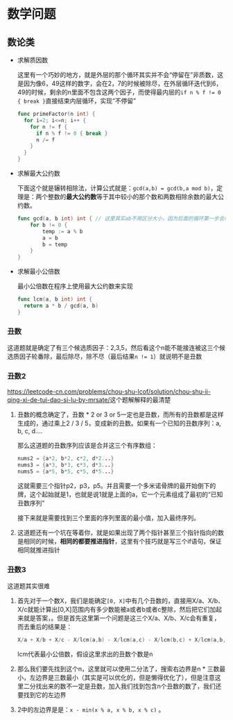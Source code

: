 # 数学问题

## 数论类

+ 求解质因数

  这里有一个巧妙的地方，就是外层的那个循环其实并不会“停留在”非质数，这是因为像6，49这样的数字，会在2，7的时候被除尽，在外层循环迭代到6，49的时候，剩余的n里面不包含这两个因子，而使得最内层的`if n % f != 0 { break }`直接结束内层循环，实现“不停留”

  ```go
  func primeFactor(n int) {
    for i=2; i<=n; i++ {  
      for n != f {
        if n % f != 0 { break }
        n /= f 
      }
  	}
  }
  ```

+ 求解最大公约数

  下面这个就是辗转相除法，计算公式就是：`gcd(a,b) = gcd(b,a mod b)`，定理是：两个整数的**最大公约数**等于其中较小的那个数和两数相除余数的最大公约数。

  ```go
  func gcd(a, b int) int { // 这里其实ab不用区分大小，因为后面的循环第一步会帮你分出来的
      for b != 0 {
          temp := a % b 
          a = b
          b = temp
      }
  }
  ```

+ 求解最小公倍数

  最小公倍数在程序上使用最大公约数来实现

  ```go
  func lcm(a, b int) int {
    return a * b / gcd(a, b)
  }
  ```

  

### 丑数

这道题就是确定了有三个候选质因子：2,3,5，然后看这个n能不能接连被这三个候选质因子轮番除，最后除尽，除不尽（最后结果`n != 1`）就说明不是丑数

### 丑数2

<https://leetcode-cn.com/problems/chou-shu-lcof/solution/chou-shu-ii-qing-xi-de-tui-dao-si-lu-by-mrsate/>这个题解解释的最清楚

1. 丑数的概念确定了，丑数 * 2 or 3 or 5一定也是丑数，而所有的丑数都是这样生成的，通过乘上2 / 3 / 5，变成新的丑数。如果有一个已知的丑数序列：a, b, c, d....

   那么这道题的丑数序列应该是合并这三个有序数组：

   ```go
   nums2 = {a*2, b*2, c*2, d*2...}
   nums3 = {a*3, b*3, c*3, d*3...}
   nums5 = {a*5, b*5, c*5, d*5...}
   ```

   这就需要三个指针p2，p3，p5。并且需要一个多米诺骨牌的最开始倒下的牌，这个起始就是1，也就是说1就是上面的a，它一个元素组成了最初的“已知丑数序列”

   接下来就是需要找到三个里面的序列里面的最小值，加入最终序列。

2. 这道题还有一个坑在等着你，就是如果出现了两个指针甚至三个指针指向的数是相同的时候，**相同的都要推进指针**，这里有个技巧就是写三个if语句，保证相同就推进指针

### 丑数3

这道题其实很难

1. 首先对于一个数X，我们是能确定`[0, X]`中有几个丑数的，直接用X/a、X/b、X/c就能计算出[0,X]范围内有多少数能被a或者b或者c整除，然后把它们加起来就是答案，。但是首先这里第一个问题是这三个X/a、X/b、X/c会有重复，而去重后的结果是：

   ```go
   X/a + X/b + X/c - X/lcm(a,b) - X/lcm(a,c) - X/lcm(b,c) + X/lcm(a,b,c)
   ```

   lcm代表最小公倍数，假设这里求出的丑数个数是n

2. 那么我们要先找到这个n，这里就可以使用二分法了，搜索右边界是n * 三数最小，左边界是三数最小（其实是可以优化的，但是懒得优化了），但是注意这里二分找出来的数不一定是丑数，加入我们找到包含n个丑数的数了，我们还要找到它的左边界

3. 2中的左边界是是：`x - min(x % a, x % b, x % c)` 。







